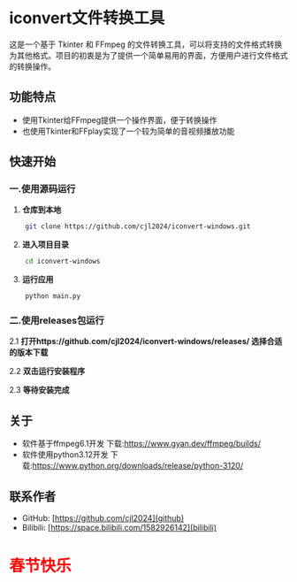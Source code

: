 # iconvert文件转换工具

这是一个基于 Tkinter 和 FFmpeg 的文件转换工具，可以将支持的文件格式转换为其他格式。项目的初衷是为了提供一个简单易用的界面，方便用户进行文件格式的转换操作。

## 功能特点
- 使用Tkinter给FFmpeg提供一个操作界面，便于转换操作
- 也使用Tkinter和FFplay实现了一个较为简单的音视频播放功能

## 快速开始

### 一.使用源码运行

1. **仓库到本地**
```bash
	git clone https://github.com/cjl2024/iconvert-windows.git
```

2. **进入项目目录**
```bash
	cd iconvert-windows
```
3. **运行应用**
```bash
	python main.py
```

### 二.使用releases包运行

  2.1 **打开https://github.com/cjl2024/iconvert-windows/releases/ 选择合适的版本下载**

  2.2 **双击运行安装程序**

  2.3 **等待安装完成**



## 关于

- 软件基于ffmpeg6.1开发 下载:https://www.gyan.dev/ffmpeg/builds/
- 软件使用python3.12开发 下载:https://www.python.org/downloads/release/python-3120/


## 联系作者

- GitHub: [https://github.com/cjl2024](github)
- Bilibili: [https://space.bilibili.com/1582926142](bilibili)



# 																	<font color=red>春节快乐</font>
